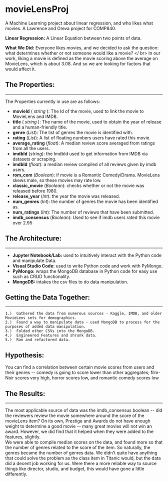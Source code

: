 # movieLensProj
A Machine Learning project about linear regression, and who likes what movies. A Lawrence and Oreva project for COMP840.


**Linear Regression:** A Linear Equation between two points of data. 

**What We Did:** Everyone likes movies, and we decided to ask the question: what determines whether or not someone would like a movie? </ br> In our work, liking a movie is defined as the movie scoring above the average on MovieLens, which is about 3.08. And so we are looking for factors that would affect it.

## The Properties: 
***
   The Properties currently in use are as follows:
   -  **movieId** ( _string_ ): The Id of the movie, used to link the movie to MovieLens and IMDB. 
   -  **title** ( *string* ): The name of the movie, used to obtain the year of release and a human-friendly title.
   -  **genre** (*List*): The list of genres the movie is identified with.    
   -  **rating** (*List*): A list of floating numbers users have rated this movie.
   -  **average_rating** (*float*): A median review score averaged from ratings from all the users.
   -  **imdbId** (*string*): the ImdbId used to get information from IMDB via datasets or scraping.
   -  **imdbId** (*float*): a median review compiled of all reviews given by imdb users.
   -  **rom_com** (*Boolean*): if movie is a Romantic Comedy/Drama. MovieLens skews male, so these movies may rate low.
   -  **classic_movie** (*Boolean*): checks whether or not the movie was released before 1980.
   -  **release_year** (*Int*): the year the movie was released.
   -  **num_genres** (*Int*): the number of genres the movie has been identified as.
   -  **num_ratings** *(Int*): The number of reviews that have been submitted.
   -  **imdb_consensus** (*Boolean*): Used to see if imdb users rated this movie over 2.95

## The Architecture:
***
   -  **Jupyter Notebook/Lab:** used to intuitively interact with the Python code and manipulate Data.
   -  **Visual Studio Code:** used to write Python code and work with PyMongo.
   -  **PyMongo:** wraps the MongoDB database in Python code for easy use such as CRUD functionality.
   -  **MongoDB:** intakes the csv files to do data manipulation.


## Getting the Data Together:
***
    1.)  Gathered the data from numerous sources - Kaggle, IMDB, and older MovieLens sets for demographics.
    2.)  Found a way to manipulate data - used MongoDB to process for the purposes of added data manipulation.
    3.)  Folded other CSVs into the MongoDB.
    4.)  Engineered Features and shrunk data.
    5.)  Ran and refactored data.

## Hypothesis:
You can find a correlation between certain movie scores from users and their genres -- comedy is going to score lower than other aggregates; film-Noir scores very high, horror scores low, and romantic comedy scores low

## The Results: 
***
The most applicable source of data was the imdb_consensus boolean -- did the reviewers review the movie somewhere around the score of the movieLens item? On its own, Prestige and Awards do not have enough weight to determine a good movie -- many great movies will not win an award. However, we did find that it helped when they were added to the features, slightly. <br /> We were able to compile median scores on the data, and found more so that the number of genres related to the score of the item. So naturally, the genres became the number of genres data.
We didn't quite have anything that could solve the problem as the class item in Titanic would, but the data did a decent job working for us. Were there a more reliable way to source things like director, studio, and budget, this would have gone a little differently.
    
    
